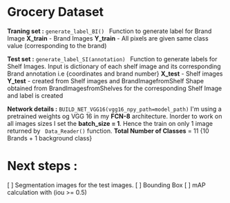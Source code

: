 # Grocery Dataset 
**Traning set :**
    ```
    generate_label_BI() 
    ```
    Function to generate label for Brand Image
    **X_train** - Brand Images 
    **Y_train** - All pixels are given same class value (corresponding to the brand)

**Test set :** 
    ```
    generate_label_SI(annotation) 
    ```
    Function to generate labels for Shelf Images. Input is dictionary of each shelf image and its corresponding Brand annotation i.e {coordinates and brand number}
    **X_test** - Shelf images 
    **Y_test** - created from Shelf images and BrandImagefromShelf
    Shape obtained from BrandImagesfromShelves for the corresponding Shelf Image and label is created 
    
**Network details :**
    ```
    BUILD_NET_VGG16(vgg16_npy_path=model_path)
    ```
I'm using a pretrained weights og VGG 16 in my **FCN-8** architecture.
Inorder to work on all images sizes I set the **batch_size = 1**. Hence the train on only 1 image returned by ``` Data_Reader()``` function. 
**Total Number of Classes** = 11 {10 Brands + 1 background class}

# Next steps :
[ ] Segmentation images for the test images.
[ ] Bounding Box 
[ ] mAP calculation with (iou >= 0.5) 




